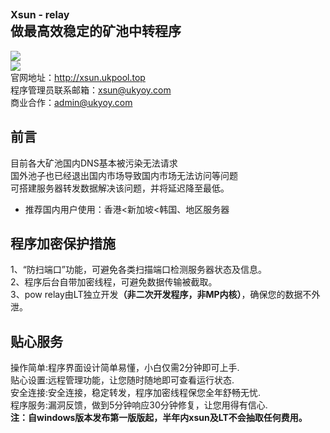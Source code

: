 <b><font size="3">Xsun - relay</font></b><br>
做最高效稳定的矿池中转程序
-----------------------------
<img src="http://xsun.ukpool.top/ppg_jpg/001.jpg" /><br>
<img src="http://xsun.ukpool.top/ppg_jpg/002.jpg" /><br>
官网地址：http://xsun.ukpool.top<br>
程序管理员联系邮箱：xsun@ukyoy.com<br>
商业合作：admin@ukyoy.com<br>

前言<br>
-----------------------------
目前各大矿池国内DNS基本被污染无法请求<br>
国外池子也已经退出国内市场导致国内市场无法访问等问题<br>
可搭建服务器转发数据解决该问题，并将延迟降至最低。<br>
 - 推荐国内用户使用：香港<新加坡<韩国、地区服务器<br>

程序加密保护措施<br>
-----------------------------
1、“防扫端口”功能，可避免各类扫描端口检测服务器状态及信息。<br>
2、程序后台自带加密线程，可避免数据传输被截取。<br>
3、pow relay由LT独立开发<b>（非二次开发程序，非MP内核）</b>，确保您的数据不外泄。<br>

贴心服务<br>
-----------------------------
操作简单:程序界面设计简单易懂，小白仅需2分钟即可上手.<br>
贴心设置:远程管理功能，让您随时随地即可查看运行状态.<br>
安全连接:安全连接，稳定转发，程序加密线程保您全年舒畅无忧.<br>
程序服务:漏洞反馈，做到5分钟响应30分钟修复，让您用得有信心.<br>
<b>注：自windows版本发布第一版版起，半年内xsun及LT不会抽取任何费用。</b><br>
